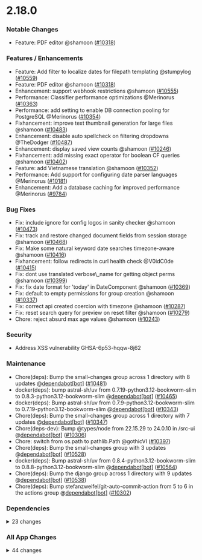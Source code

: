 # 2.18.0

### Notable Changes

- Feature: PDF editor @shamoon ([#10318](https://github.com/paperless-ngx/paperless-ngx/pull/10318))

### Features / Enhancements

- Feature: Add filter to localize dates for filepath templating @stumpylog ([#10559](https://github.com/paperless-ngx/paperless-ngx/pull/10559))
- Feature: PDF editor @shamoon ([#10318](https://github.com/paperless-ngx/paperless-ngx/pull/10318))
- Enhancement: support webhook restrictions @shamoon ([#10555](https://github.com/paperless-ngx/paperless-ngx/pull/10555))
- Performance: Classifier performance optimizations @Merinorus ([#10363](https://github.com/paperless-ngx/paperless-ngx/pull/10363))
- Performance: add setting to enable DB connection pooling for PostgreSQL @Merinorus ([#10354](https://github.com/paperless-ngx/paperless-ngx/pull/10354))
- Fixhancement: improve text thumbnail generation for large files @shamoon ([#10483](https://github.com/paperless-ngx/paperless-ngx/pull/10483))
- Enhancement: disable auto spellcheck on filtering dropdowns @TheDodger ([#10487](https://github.com/paperless-ngx/paperless-ngx/pull/10487))
- Enhancement: display saved view counts @shamoon ([#10246](https://github.com/paperless-ngx/paperless-ngx/pull/10246))
- Fixhancement: add missing exact operator for boolean CF queries @shamoon ([#10402](https://github.com/paperless-ngx/paperless-ngx/pull/10402))
- Feature: add Vietnamese translation @shamoon ([#10352](https://github.com/paperless-ngx/paperless-ngx/pull/10352))
- Performance: Add support for configuring date parser languages @Merinorus ([#10181](https://github.com/paperless-ngx/paperless-ngx/pull/10181))
- Enhancement: Add a database caching for improved performance @Merinorus ([#9784](https://github.com/paperless-ngx/paperless-ngx/pull/9784))

### Bug Fixes

- Fix: include ignore for config logos in sanity checker @shamoon ([#10473](https://github.com/paperless-ngx/paperless-ngx/pull/10473))
- Fix: track and restore changed document fields from session storage @shamoon ([#10468](https://github.com/paperless-ngx/paperless-ngx/pull/10468))
- Fix: Make some natural keyword date searches timezone-aware @shamoon ([#10416](https://github.com/paperless-ngx/paperless-ngx/pull/10416))
- Fixhancement: follow redirects in curl health check @V0idC0de ([#10415](https://github.com/paperless-ngx/paperless-ngx/pull/10415))
- Fix: dont use translated verbose\\_name for getting object perms @shamoon ([#10399](https://github.com/paperless-ngx/paperless-ngx/pull/10399))
- Fix: fix date format for 'today' in DateComponent @shamoon ([#10369](https://github.com/paperless-ngx/paperless-ngx/pull/10369))
- Fix: default to empty permissions for group creation @shamoon ([#10337](https://github.com/paperless-ngx/paperless-ngx/pull/10337))
- Fix: correct api created coercion with timezone @shamoon ([#10287](https://github.com/paperless-ngx/paperless-ngx/pull/10287))
- Fix: reset search query for preview on reset filter @shamoon ([#10279](https://github.com/paperless-ngx/paperless-ngx/pull/10279))
- Chore: reject absurd max age values @shamoon ([#10243](https://github.com/paperless-ngx/paperless-ngx/pull/10243))

### Security
- Address XSS vulnerability GHSA-6p53-hqqw-8j62

### Maintenance

- Chore(deps): Bump the small-changes group across 1 directory with 8 updates @[dependabot[bot]](https://github.com/apps/dependabot) ([#10481](https://github.com/paperless-ngx/paperless-ngx/pull/10481))
- docker(deps): bump astral-sh/uv from 0.7.19-python3.12-bookworm-slim to 0.8.3-python3.12-bookworm-slim @[dependabot[bot]](https://github.com/apps/dependabot) ([#10465](https://github.com/paperless-ngx/paperless-ngx/pull/10465))
- docker(deps): Bump astral-sh/uv from 0.7.9-python3.12-bookworm-slim to 0.7.19-python3.12-bookworm-slim @[dependabot[bot]](https://github.com/apps/dependabot) ([#10343](https://github.com/paperless-ngx/paperless-ngx/pull/10343))
- Chore(deps): Bump the small-changes group across 1 directory with 7 updates @[dependabot[bot]](https://github.com/apps/dependabot) ([#10347](https://github.com/paperless-ngx/paperless-ngx/pull/10347))
- Chore(deps-dev): Bump @<!---->types/node from 22.15.29 to 24.0.10 in /src-ui @[dependabot[bot]](https://github.com/apps/dependabot) ([#10306](https://github.com/paperless-ngx/paperless-ngx/pull/10306))
- Chore: switch from os.path to pathlib.Path @gothicVI ([#10397](https://github.com/paperless-ngx/paperless-ngx/pull/10397))
- Chore(deps): Bump the small-changes group with 3 updates @[dependabot[bot]](https://github.com/apps/dependabot) ([#10528](https://github.com/paperless-ngx/paperless-ngx/pull/10528))
- docker(deps): Bump astral-sh/uv from 0.8.4-python3.12-bookworm-slim to 0.8.8-python3.12-bookworm-slim @[dependabot[bot]](https://github.com/apps/dependabot) ([#10564](https://github.com/paperless-ngx/paperless-ngx/pull/10564))
- Chore(deps): Bump the django group across 1 directory with 9 updates @[dependabot[bot]](https://github.com/apps/dependabot) ([#10538](https://github.com/paperless-ngx/paperless-ngx/pull/10538))
- Chore(deps): Bump stefanzweifel/git-auto-commit-action from 5 to 6 in the actions group @[dependabot[bot]](https://github.com/apps/dependabot) ([#10302](https://github.com/paperless-ngx/paperless-ngx/pull/10302))

### Dependencies

<details>
<summary>23 changes</summary>

- chore: Small targeted upgrades to dependencies @stumpylog ([#10561](https://github.com/paperless-ngx/paperless-ngx/pull/10561))
- docker(deps): Bump astral-sh/uv from 0.8.4-python3.12-bookworm-slim to 0.8.8-python3.12-bookworm-slim @[dependabot[bot]](https://github.com/apps/dependabot) ([#10564](https://github.com/paperless-ngx/paperless-ngx/pull/10564))
- Chore(deps): Bump the django group across 1 directory with 9 updates @[dependabot[bot]](https://github.com/apps/dependabot) ([#10538](https://github.com/paperless-ngx/paperless-ngx/pull/10538))
- Chore(deps): Bump the small-changes group with 3 updates @[dependabot[bot]](https://github.com/apps/dependabot) ([#10528](https://github.com/paperless-ngx/paperless-ngx/pull/10528))
- Chore(deps-dev): Bump the frontend-jest-dependencies group in /src-ui with 4 updates @[dependabot[bot]](https://github.com/apps/dependabot) ([#10497](https://github.com/paperless-ngx/paperless-ngx/pull/10497))
- Chore(deps-dev): Bump the frontend-eslint-dependencies group in /src-ui with 4 updates @[dependabot[bot]](https://github.com/apps/dependabot) ([#10498](https://github.com/paperless-ngx/paperless-ngx/pull/10498))
- Chore(deps-dev): Bump @<!---->playwright/test from 1.53.2 to 1.54.2 in /src-ui @[dependabot[bot]](https://github.com/apps/dependabot) ([#10499](https://github.com/paperless-ngx/paperless-ngx/pull/10499))
- Chore(deps-dev): Bump webpack from 5.99.9 to 5.101.0 in /src-ui @[dependabot[bot]](https://github.com/apps/dependabot) ([#10501](https://github.com/paperless-ngx/paperless-ngx/pull/10501))
- Chore(deps-dev): Bump prettier-plugin-organize-imports from 4.1.0 to 4.2.0 in /src-ui @[dependabot[bot]](https://github.com/apps/dependabot) ([#10500](https://github.com/paperless-ngx/paperless-ngx/pull/10500))
- Chore(deps-dev): Bump @<!---->types/node from 24.0.10 to 24.1.0 in /src-ui @[dependabot[bot]](https://github.com/apps/dependabot) ([#10502](https://github.com/paperless-ngx/paperless-ngx/pull/10502))
- Chore(deps): Bump the frontend-angular-dependencies group in /src-ui with 16 updates @[dependabot[bot]](https://github.com/apps/dependabot) ([#10496](https://github.com/paperless-ngx/paperless-ngx/pull/10496))
- Chore(deps): Bump the small-changes group across 1 directory with 8 updates @[dependabot[bot]](https://github.com/apps/dependabot) ([#10481](https://github.com/paperless-ngx/paperless-ngx/pull/10481))
- docker(deps): bump astral-sh/uv from 0.7.19-python3.12-bookworm-slim to 0.8.3-python3.12-bookworm-slim @[dependabot[bot]](https://github.com/apps/dependabot) ([#10465](https://github.com/paperless-ngx/paperless-ngx/pull/10465))
- docker(deps): Bump astral-sh/uv from 0.7.9-python3.12-bookworm-slim to 0.7.19-python3.12-bookworm-slim @[dependabot[bot]](https://github.com/apps/dependabot) ([#10343](https://github.com/paperless-ngx/paperless-ngx/pull/10343))
- Chore(deps): Bump the small-changes group across 1 directory with 7 updates @[dependabot[bot]](https://github.com/apps/dependabot) ([#10347](https://github.com/paperless-ngx/paperless-ngx/pull/10347))
- Chore(deps): Bump stefanzweifel/git-auto-commit-action from 5 to 6 in the actions group @[dependabot[bot]](https://github.com/apps/dependabot) ([#10302](https://github.com/paperless-ngx/paperless-ngx/pull/10302))
- Chore(deps-dev): Bump the frontend-eslint-dependencies group across 1 directory with 4 updates @[dependabot[bot]](https://github.com/apps/dependabot) ([#10311](https://github.com/paperless-ngx/paperless-ngx/pull/10311))
- Chore(deps-dev): Bump @<!---->types/node from 22.15.29 to 24.0.10 in /src-ui @[dependabot[bot]](https://github.com/apps/dependabot) ([#10306](https://github.com/paperless-ngx/paperless-ngx/pull/10306))
- Chore(deps): Bump bootstrap from 5.3.6 to 5.3.7 in /src-ui @[dependabot[bot]](https://github.com/apps/dependabot) ([#10308](https://github.com/paperless-ngx/paperless-ngx/pull/10308))
- Chore(deps-dev): Bump webpack from 5.98.0 to 5.99.9 in /src-ui @[dependabot[bot]](https://github.com/apps/dependabot) ([#10309](https://github.com/paperless-ngx/paperless-ngx/pull/10309))
- Chore(deps-dev): Bump @<!---->playwright/test from 1.51.1 to 1.53.2 in /src-ui @[dependabot[bot]](https://github.com/apps/dependabot) ([#10307](https://github.com/paperless-ngx/paperless-ngx/pull/10307))
- Chore(deps): Bump the frontend-angular-dependencies group in /src-ui with 13 updates @[dependabot[bot]](https://github.com/apps/dependabot) ([#10303](https://github.com/paperless-ngx/paperless-ngx/pull/10303))
- Chore: update to Angular 20 @shamoon ([#10273](https://github.com/paperless-ngx/paperless-ngx/pull/10273))
</details>

### All App Changes

<details>
<summary>44 changes</summary>

- chore: Small targeted upgrades to dependencies @stumpylog ([#10561](https://github.com/paperless-ngx/paperless-ngx/pull/10561))
- Feature: Add filter to localize dates for filepath templating @stumpylog ([#10559](https://github.com/paperless-ngx/paperless-ngx/pull/10559))
- Chore: Removes duplication and spread out config for codespell @stumpylog ([#10560](https://github.com/paperless-ngx/paperless-ngx/pull/10560))
- Chore(deps): Bump the django group across 1 directory with 9 updates @[dependabot[bot]](https://github.com/apps/dependabot) ([#10538](https://github.com/paperless-ngx/paperless-ngx/pull/10538))
- Feature: PDF editor @shamoon ([#10318](https://github.com/paperless-ngx/paperless-ngx/pull/10318))
- Enhancement: support webhook restrictions @shamoon ([#10555](https://github.com/paperless-ngx/paperless-ngx/pull/10555))
- Performance: Classifier performance optimizations @Merinorus ([#10363](https://github.com/paperless-ngx/paperless-ngx/pull/10363))
- Chore: switch from os.path to pathlib.Path @gothicVI ([#10397](https://github.com/paperless-ngx/paperless-ngx/pull/10397))
- Chore(deps): Bump the small-changes group with 3 updates @[dependabot[bot]](https://github.com/apps/dependabot) ([#10528](https://github.com/paperless-ngx/paperless-ngx/pull/10528))
- Performance: add setting to enable DB connection pooling for PostgreSQL @Merinorus ([#10354](https://github.com/paperless-ngx/paperless-ngx/pull/10354))
- Chore(deps-dev): Bump the frontend-jest-dependencies group in /src-ui with 4 updates @[dependabot[bot]](https://github.com/apps/dependabot) ([#10497](https://github.com/paperless-ngx/paperless-ngx/pull/10497))
- Chore(deps-dev): Bump the frontend-eslint-dependencies group in /src-ui with 4 updates @[dependabot[bot]](https://github.com/apps/dependabot) ([#10498](https://github.com/paperless-ngx/paperless-ngx/pull/10498))
- Chore(deps-dev): Bump @<!---->playwright/test from 1.53.2 to 1.54.2 in /src-ui @[dependabot[bot]](https://github.com/apps/dependabot) ([#10499](https://github.com/paperless-ngx/paperless-ngx/pull/10499))
- Chore(deps-dev): Bump webpack from 5.99.9 to 5.101.0 in /src-ui @[dependabot[bot]](https://github.com/apps/dependabot) ([#10501](https://github.com/paperless-ngx/paperless-ngx/pull/10501))
- Chore(deps-dev): Bump prettier-plugin-organize-imports from 4.1.0 to 4.2.0 in /src-ui @[dependabot[bot]](https://github.com/apps/dependabot) ([#10500](https://github.com/paperless-ngx/paperless-ngx/pull/10500))
- Chore(deps-dev): Bump @<!---->types/node from 24.0.10 to 24.1.0 in /src-ui @[dependabot[bot]](https://github.com/apps/dependabot) ([#10502](https://github.com/paperless-ngx/paperless-ngx/pull/10502))
- Chore(deps): Bump the frontend-angular-dependencies group in /src-ui with 16 updates @[dependabot[bot]](https://github.com/apps/dependabot) ([#10496](https://github.com/paperless-ngx/paperless-ngx/pull/10496))
- Fixhancement: improve text thumbnail generation for large files @shamoon ([#10483](https://github.com/paperless-ngx/paperless-ngx/pull/10483))
- Enhancement: disable auto spellcheck on filtering dropdowns @TheDodger ([#10487](https://github.com/paperless-ngx/paperless-ngx/pull/10487))
- Chore(deps): Bump the small-changes group across 1 directory with 8 updates @[dependabot[bot]](https://github.com/apps/dependabot) ([#10481](https://github.com/paperless-ngx/paperless-ngx/pull/10481))
- Fix: include ignore for config logos in sanity checker @shamoon ([#10473](https://github.com/paperless-ngx/paperless-ngx/pull/10473))
- Chore: add tasks task\\_id param to openapi spec @shamoon ([#10469](https://github.com/paperless-ngx/paperless-ngx/pull/10469))
- Fix: track and restore changed document fields from session storage @shamoon ([#10468](https://github.com/paperless-ngx/paperless-ngx/pull/10468))
- Chore: include advanced search query param in API spec @shamoon ([#10449](https://github.com/paperless-ngx/paperless-ngx/pull/10449))
- Enhancement: display saved view counts @shamoon ([#10246](https://github.com/paperless-ngx/paperless-ngx/pull/10246))
- Fix: Make some natural keyword date searches timezone-aware @shamoon ([#10416](https://github.com/paperless-ngx/paperless-ngx/pull/10416))
- Fixhancement: add missing exact operator for boolean CF queries @shamoon ([#10402](https://github.com/paperless-ngx/paperless-ngx/pull/10402))
- Fix: dont use translated verbose\\_name for getting object perms @shamoon ([#10399](https://github.com/paperless-ngx/paperless-ngx/pull/10399))
- Fix: fix date format for 'today' in DateComponent @shamoon ([#10369](https://github.com/paperless-ngx/paperless-ngx/pull/10369))
- Feature: add Vietnamese translation @shamoon ([#10352](https://github.com/paperless-ngx/paperless-ngx/pull/10352))
- Chore(deps): Bump the small-changes group across 1 directory with 7 updates @[dependabot[bot]](https://github.com/apps/dependabot) ([#10347](https://github.com/paperless-ngx/paperless-ngx/pull/10347))
- Fix: default to empty permissions for group creation @shamoon ([#10337](https://github.com/paperless-ngx/paperless-ngx/pull/10337))
- Chore(deps-dev): Bump the frontend-eslint-dependencies group across 1 directory with 4 updates @[dependabot[bot]](https://github.com/apps/dependabot) ([#10311](https://github.com/paperless-ngx/paperless-ngx/pull/10311))
- Chore(deps-dev): Bump @<!---->types/node from 22.15.29 to 24.0.10 in /src-ui @[dependabot[bot]](https://github.com/apps/dependabot) ([#10306](https://github.com/paperless-ngx/paperless-ngx/pull/10306))
- Chore(deps): Bump bootstrap from 5.3.6 to 5.3.7 in /src-ui @[dependabot[bot]](https://github.com/apps/dependabot) ([#10308](https://github.com/paperless-ngx/paperless-ngx/pull/10308))
- Chore(deps-dev): Bump webpack from 5.98.0 to 5.99.9 in /src-ui @[dependabot[bot]](https://github.com/apps/dependabot) ([#10309](https://github.com/paperless-ngx/paperless-ngx/pull/10309))
- Chore(deps-dev): Bump @<!---->playwright/test from 1.51.1 to 1.53.2 in /src-ui @[dependabot[bot]](https://github.com/apps/dependabot) ([#10307](https://github.com/paperless-ngx/paperless-ngx/pull/10307))
- Chore(deps): Bump the frontend-angular-dependencies group in /src-ui with 13 updates @[dependabot[bot]](https://github.com/apps/dependabot) ([#10303](https://github.com/paperless-ngx/paperless-ngx/pull/10303))
- Performance: Add support for configuring date parser languages @Merinorus ([#10181](https://github.com/paperless-ngx/paperless-ngx/pull/10181))
- Enhancement: Add a database caching for improved performance @Merinorus ([#9784](https://github.com/paperless-ngx/paperless-ngx/pull/9784))
- Fix: correct api created coercion with timezone @shamoon ([#10287](https://github.com/paperless-ngx/paperless-ngx/pull/10287))
- Fix: reset search query for preview on reset filter @shamoon ([#10279](https://github.com/paperless-ngx/paperless-ngx/pull/10279))
- Chore: update to Angular 20 @shamoon ([#10273](https://github.com/paperless-ngx/paperless-ngx/pull/10273))
- Chore: reject absurd max age values @shamoon ([#10243](https://github.com/paperless-ngx/paperless-ngx/pull/10243))
</details>
